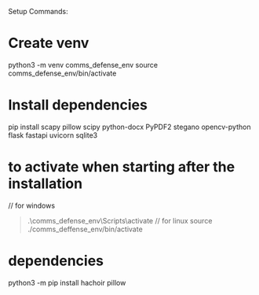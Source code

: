 Setup Commands:

# Create venv
python3 -m venv comms_defense_env
source comms_defense_env/bin/activate

# Install dependencies
pip install scapy pillow scipy python-docx PyPDF2 stegano opencv-python flask fastapi uvicorn sqlite3


# to activate when starting after the installation 
// for windows
> .\comms_defense_env\Scripts\activate
// for linux
> source ./comms_deffense_env/bin/activate



# dependencies 

python3 -m pip install hachoir pillow